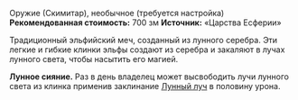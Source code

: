 Оружие (Скимитар), необычное (требуется настройка)
**Рекомендованная стоимость:** 700 зм
**Источник:** «Царства Есферии»

Традиционный эльфийский меч, созданный из лунного серебра. Эти легкие и гибкие клинки эльфы создают из серебра и закаляют в лучах лунного света, чтобы насытить его магией.

**Лунное сияние.** Раз в день владелец может высвободить лучи лунного света из клинка применив заклинание [Лунный луч](https://dnd.su/spells/146-moonbeam/) в половину урона.

